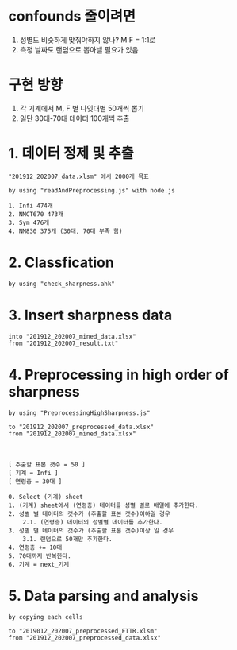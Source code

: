 # confounds 줄이려면 
1. 성별도 비슷하게 맞춰야하지 않나? M:F = 1:1로
2. 측정 날짜도 랜덤으로 뽑아낼 필요가 있음

# 구현 방향
1. 각 기계에서 M, F 별 나잇대별 50개씩 뽑기
2. 일단 30대-70대 데이터 100개씩 추출

# 1. 데이터 정제 및 추출
	"201912_202007_data.xlsm" 에서 2000개 목표

	by using "readAndPreprocessing.js" with node.js

	1. Infi 474개
	2. NMCT670 473개
	3. Sym 476개
	4. NM830 375개 (30대, 70대 부족 함)

# 2. Classfication
	by using "check_sharpness.ahk"

# 3. Insert sharpness data
	into "201912_202007_mined_data.xlsx"
	from "201912_202007_result.txt"

# 4. Preprocessing in high order of sharpness

	by using "PreprocessingHighSharpness.js"

	to "201912_202007_preprocessed_data.xlsx"
	from "201912_202007_mined_data.xlsx" 
<br>

	[ 추출할 표본 갯수 = 50 ]
	[ 기계 = Infi ]
	[ 연령층 = 30대 ]

	0. Select (기계) sheet
	1. (기계) sheet에서 (연령층) 데이터를 성별 별로 배열에 추가한다.
	2. 성별 별 데이터의 갯수가 (추출할 표본 갯수)이하일 경우 
		2.1. (연령층) 데이터의 성별별 데이터를 추가한다. 
	3. 성별 별 데이터의 갯수가 (추출할 표본 갯수)이상 일 경우
		3.1. 랜덤으로 50개만 추가한다. 
	4. 연령층 += 10대
	5. 70대까지 반복한다.
	6. 기계 = next_기계

# 5. Data parsing and analysis

	by copying each cells

	to "2019012_202007_preprocessed_FTTR.xlsm"
	from "201912_202007_preprocessed_data.xlsx" 
<br>

